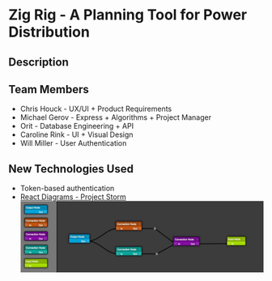 # Zig Rig - A Planning Tool for Power Distribution

## Description

## Team Members

* Chris Houck - UX/UI + Product Requirements 
* Michael Gerov - Express + Algorithms + Project Manager
* Orit - Database Engineering + API
* Caroline Rink - UI + Visual Design
* Will Miller - User Authentication

## New Technologies Used
* Token-based authentication
* [React Diagrams - Project Storm](https://github.com/projectstorm/react-diagrams)
![Diagram Example](images/storm-react-diagrams.jpg)
